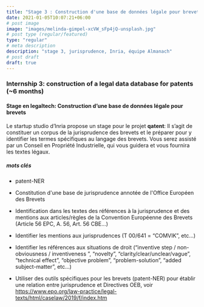 ```yaml
---
title: "Stage 3 : Construction d'une base de données légale pour brevets (6 mois)"
date: 2021-01-05T10:07:21+06:00
# post image
image: "images/melinda-gimpel-xcVW_sFp4jQ-unsplash.jpg"
# post type (regular/featured)
type: "regular"
# meta description
description: "stage 3, jurisprudence, Inria, équipe Almanach"
# post draft
draft: true
---
```


### Internship 3: construction of a legal data database for patents (~6 months)

#### Stage en legaltech: Construction d’une base de données légale pour brevets

Le startup studio d’Inria propose un stage pour le projet **qatent**: Il s’agit de constituer un corpus de la jurisprudence des brevets et le préparer pour y identifier les termes spécifiques au langage des brevets. Vous serez assisté par un Conseil en Propriété Industrielle, qui vous guidera et vous fournira les textes légaux.

##### mots clés

- patent-NER
- Constitution d'une base de jurisprudence annotée de l'Office Européen des Brevets
- Identification dans les textes des références à la jurisprudence et des mentions aux articles/règles de la Convention Européenne des Brevets (Article 56 EPC, A. 56, Art. 56 CBE…)
- Identifier les mentions aux jurisprudences (T 00/641 = “COMVIK”, etc…)
- Identifier les références aux situations de droit (“inventive step / non-obviousness / inventiveness ”, “novelty”, “clarity/clear/unclear/vague”, “technical effect”, “objective problem”, “problem-solution”, “added subject-matter”, etc...)

- Utiliser des outils spécifiques pour les brevets (patent-NER) pour établir une relation entre jurisprudence et Directives OEB, voir https://www.epo.org/law-practice/legal-texts/html/caselaw/2019/f/index.htm

<!--
Feedback legal intelligent avant soumission de demande de brevet
prédiction de l’examination de brevets
Création d’un corpus des étapes d’examination de brevets :
versions alignées de la demande
Annotation du retour des examinateurs dans le texte original
Visualisation des changements
Prédiction des régions susceptibles à changer
Prédiction des changements -->
